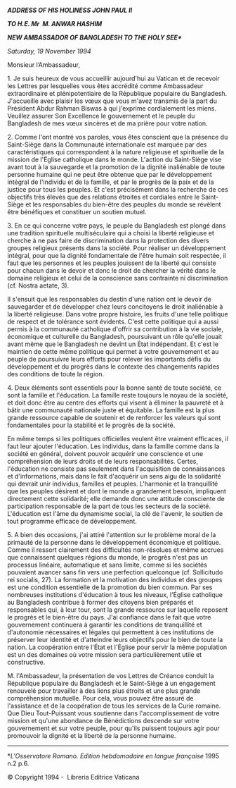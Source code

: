 ***ADDRESS OF HIS HOLINESS JOHN PAUL II***

***TO H.E. Mr  M. ANWAR HASHIM***

***NEW AMBASSADOR OF BANGLADESH TO THE HOLY SEE\****

*Saturday, 19 November 1994*

Monsieur l’Ambassadeur,

1\. Je suis heureux de vous accueillir aujourd'hui au Vatican et de recevoir les Lettres par lesquelles vous êtes accrédité comme Ambassadeur extraordinaire et plénipotentiaire de la République populaire du Bangladesh. J'accueille avec plaisir les vœux que vous m'avez transmis de la part du Président Abdur Rahman Biswas à qui j'exprime cordialement les miens. Veuillez assurer Son Excellence le gouvernement et le peuple du Bangladesh de mes vœux sincères et de ma prière pour votre nation.

2\. Comme l'ont montré vos paroles, vous êtes conscient que la présence du Saint-Siège dans la Communauté internationale est marquée par des caractéristiques qui correspondent à la nature religieuse et spirituelle de la mission de l'Église catholique dans le monde. L'action du Saint-Siège vise avant tout à la sauvegarde et la promotion de la dignité inaliénable de toute personne humaine qui ne peut être obtenue que par le développement intégral de l'individu et de la famille, et par le progrès de la paix et de la justice pour tous les peuples. Et c'est précisément dans la recherche de ces objectifs très élevés que des relations étroites et cordiales entre le Saint-Siège et les responsables du bien-être des peuples du monde se révèlent être bénéfiques et constituer un soutien mutuel.

3\. En ce qui concerne votre pays, le peuple du Bangladesh est plongé dans une tradition spirituelle multiséculaire qui a choisi la liberté religieuse et cherche à ne pas faire de discrimination dans la protection des divers groupes religieux présents dans la société. Pour réaliser un développement intégral, pour que la dignité fondamentale de l'être humain soit respectée, il faut que les personnes et les peuples jouissent de la liberté qui consiste pour chacun dans le devoir et donc le droit de chercher la vérité dans le domaine religieux et celui de la conscience sans contrainte ni discrimination (cf. Nostra aetate, 3).

Il s'ensuit que les responsables du destin d'une nation ont le devoir de sauvegarder et de développer chez leurs concitoyens le droit inaliénable à la liberté religieuse. Dans votre propre histoire, les fruits d'une telle politique de respect et de tolérance sont évidents. C'est cette politique qui a aussi permis à la communauté catholique d'offrir sa contribution à la vie sociale, économique et culturelle du Bangladesh, poursuivant un rôle qu'elle jouait avant même que le Bangladesh ne devînt un État indépendant. Et c'est le maintien de cette même politique qui permet à votre gouvernement et au peuple de poursuivre leurs efforts pour relever les importants défis du développement et du progrès dans le contexte des changements rapides des conditions de toute la région.

4\. Deux éléments sont essentiels pour la bonne santé de toute société, ce sont la famille et l'éducation. La famille reste toujours le noyau de la société, et doit donc être au centre des efforts qui visent à éliminer la pauvreté et à bâtir une communauté nationale juste et équitable. La famille est la plus grande ressource capable de soutenir et de renforcer les valeurs qui sont fondamentales pour la stabilité et le progrès de la société.

En même temps si les politiques officielles veulent être vraiment efficaces, il faut leur ajouter l'éducation. Les individus, dans la famille comme dans la société en général, doivent pouvoir acquérir une conscience et une compréhension de leurs droits et de leurs responsabilités. Certes, l'éducation ne consiste pas seulement dans l'acquisition de connaissances et d'informations, mais dans le fait d'acquérir un sens aigu de la solidarité qui devrait unir individus, familles et peuples. L'harmonie et la tranquillité que les peuples désirent et dont le monde a grandement besoin, impliquent directement cette solidarité; elle demande donc une attitude consciente de participation responsable de la part de tous les secteurs de la société. L'éducation est l'âme du dynamisme social, la clé de l'avenir, le soutien de tout programme efficace de développement.

5\. A bien des occasions, j'ai attiré l'attention sur le problème moral de la primauté de la personne dans le développement économique et politique. Comme il ressort clairement des difficultés non-résolues et même accrues que connaissent quelques régions du monde, le progrès n'est pas un processus linéaire, automatique et sans limite, comme si les sociétés pouvaient avancer sans fin vers une perfection quelconque (cf. Sollicitudo rei socialis, 27). La formation et la motivation des individus et des groupes est une condition essentielle de la promotion du bien commun. Par ses nombreuses institutions d'éducation à tous les niveaux, l'Église catholique au Bangladesh contribue à former des citoyens bien préparés et responsables qui, à leur tour, sont la grande ressource sur laquelle reposent le progrès et le bien-être du pays. J'ai confiance dans le fait que votre gouvernement continuera à garantir les conditions de tranquillité et d'autonomie nécessaires et légales qui permettent à ces institutions de préserver leur identité et d'atteindre leurs objectifs pour le bien de toute la nation. La coopération entre l'État et l'Église pour servir la même population est un des domaines où votre mission sera particulièrement utile et constructive.

M. l'Ambassadeur, la présentation de vos Lettres de Créance conduit la République populaire du Bangladesh et le Saint-Siège à un engagement renouvelé pour travailler à des liens plus étroits et une plus grande compréhension mutuelle. Pour cela, vous pouvez être assuré de l'assistance et de la coopération de tous les services de la Curie romaine. Que Dieu Tout-Puissant vous soutienne dans l'accomplissement de votre mission et qu'une abondance de Bénédictions descende sur votre gouvernement et sur votre peuple, pour qu'ils puissent toujours agir pour promouvoir la dignité et la liberté de la personne humaine.

* * *

\**L'Osservatore Romano. Edition hebdomadaire en langue française* 1995 n.2 p.6.

© Copyright 1994 -  Libreria Editrice Vaticana